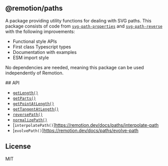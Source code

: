 ## @remotion/paths

A package providing utility functions for dealing with SVG paths. This package consists of code from [`svg-path-properties`](https://www.npmjs.com/package/svg-path-properties) and [`svg-path-reverse`](https://github.com/Pomax/svg-path-reverse#readme) with the following improvements:

- Functional style APIs
- First class Typescript types
- Documentation with examples
- ESM import style

No dependencies are needed, meaning this package can be used independently of Remotion.

## API

- [`getLength()`](https://remotion.dev/docs/paths/get-length)
- [`getParts()`](https://remotion.dev/docs/paths/get-parts)
- [`getPointAtLength()`](https://remotion.dev/docs/paths/get-point-at-length)
- [`getTangentAtLength()`](https://remotion.dev/docs/paths/get-tangent-at-length)
- [`reversePath()`](https://remotion.dev/docs/paths/reverse-path)
- [`normalizePath()`](https://remotion.dev/docs/paths/normalize-path)
- [`interpolatePath()`]https://remotion.dev/docs/paths/interpolate-path
- [`evolvePath()`]https://remotion.dev/docs/paths/evolve-path

## License

MIT
